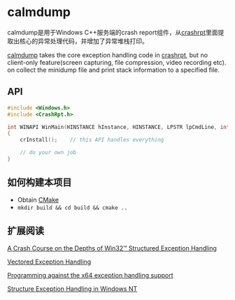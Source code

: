# calmdump

calmdump是用于Windows C++服务端的crash report组件，从[crashrpt](http://crashrpt.sourceforge.net/)里面提取出核心的异常处理代码，并增加了异常堆栈打印。

[calmdump](https://github.com/ichenq/calmdump) takes the core exception handling code in [crashrpt](http://crashrpt.sourceforge.net/), but no client-only feature(screen capturing, file compression, video recording etc).
on collect the minidump file and print stack information to a specified file. 



## API

```cpp
#include <Windows.h>
#include <CrashRpt.h>

int WINAPI WinMain(HINSTANCE hInstance, HINSTANCE, LPSTR lpCmdLine, int nCmdShow)
{
    crInstall();    // this API handles everything

    // do your own job
}
```


## 如何构建本项目

* Obtain [CMake](https://cmake.org/download/)
* `mkdir build && cd build && cmake ..`



## 扩展阅读

[A Crash Course on the Depths of Win32™ Structured Exception Handling](http://www.microsoft.com/msj/0197/exception/exception.aspx)

[Vectored Exception Handling](http://msdn.microsoft.com/en-us/magazine/cc301714.aspx)

[Programming against the x64 exception handling support](http://www.nynaeve.net/?p=99)

[Structure Exception Handling in Windows NT](http://www.longene.org/techdoc/0031255001224576939.html)

